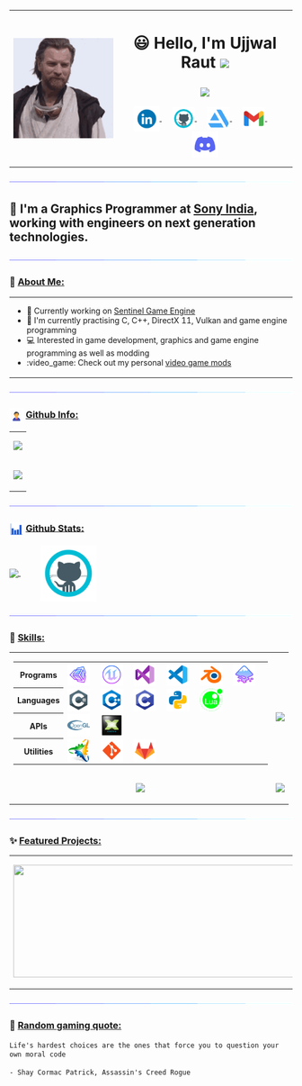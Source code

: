 <table>
  <tr>
    <td><img align="left" src="images/hello-there.gif" /></td>
    <td>
      <h1>
      <p align = "center">
      😃 Hello, I'm Ujjwal Raut <img src="https://media.giphy.com/media/hvRJCLFzcasrR4ia7z/giphy.gif" width="28">
      </p>
      </h1>
      <p align = "center">
        <img src = "https://readme-typing-svg.herokuapp.com?color=6AF700&center=true&vCenter=true&width=500&lines=Graphics+Programmer+at+Sony+India;4+years+of+experience">
      </p>
      <p align = "center">
      <a href="https://www.linkedin.com/in/ujjwal-raut-cybernethacker14/">
        <img align="center" alt="UjjwalRaut|LinkedIn" width="45px" src="images/linkedin.gif" />
      </a>&nbsp;&nbsp;&nbsp;&nbsp;
      <a href="https://github.com/CybernetHacker14/">
        <img align="center" alt="UjjwalRaut|GitHub" width="40px" src="images/github.png" />
      </a>&nbsp;&nbsp;&nbsp;&nbsp;
      <a href="https://cybernethacker14.artstation.com/">
        <img align="center" alt="UjjwalRaut|ArtStation" width="40px" src="images/artstation.png" />
      </a>&nbsp;&nbsp;&nbsp;&nbsp;
      <a href="mailto:ujjwalraut.14@gmail.com">
        <img align="center" alt="UjjwalRaut|Gmail" width="40px" src="images/gmail.png" />
      </a>&nbsp;&nbsp;&nbsp;&nbsp;
      <img align="center" title="CybernetHacker14#1420" alt="UjjwalRaut|Discord" width="46px" src="images/discord.gif" />
      </p>
    </td>
  </tr>
</table>

<img src="images/line.gif">

## 🏢 I'm a Graphics Programmer at [Sony India](https://www.sonyindiasoftware.co.in/), working with engineers on next generation technologies.

<img src="images/line.gif">

### 👔 <ins>About Me:</ins>

<table>
  <tr>
    <td>
      <ul>
        <li>🔭 Currently working on <a href="https://github.com/CybernetHacker14/Sentinel">Sentinel Game Engine</a>
        <li>🌱 I'm currently practising C, C++, DirectX 11, Vulkan and game engine programming</li>
        <li>💻 Interested in game development, graphics and game engine programming as well as modding</li>
        <li>:video_game: Check out my personal <a href="https://github.com/CybernetHacker14/game-mods">video game mods</a></li>
      </ul>
    </td>
  </tr>
</table>

<img src="images/line.gif">

### <img align = center src="images/profile.gif" width="25px" height="25px"> <ins>Github Info:</ins>

<table>
  <tr>
    <td>
      <p align = "center">
        <a href = "https://github.com/CybernetHacker14">
          <img src = "http://github-profile-summary-cards.vercel.app/api/cards/profile-details?username=CybernetHacker14&theme=radical"/>
        </a>
      </p>
    </td>
  </tr>
  <tr>
    <td>
      <p align = "center">
        <a href = "https://github.com/CybernetHacker14">
          <img src = "https://github-trophies-wheat.vercel.app/?username=CybernetHacker14&theme=radical"/>
        </a>
      </p>
    </td>
  </tr>
</table>

<img src="images/line.gif">

### <img align = center src="images/stats.gif" width="25px" height="25px"> <ins>Github Stats:</ins>

<p align = "left">
  <a href = "https://github.com/CybernetHacker14">
    <img align = center src = "https://cybernethacker14-github-readme-stats.vercel.app/api?username=CybernetHacker14&show_icons=true&include_all_commit=true&count_private=true&theme=radical&hide_border=true"/>
    </a>&nbsp;&nbsp;&nbsp;&nbsp;&nbsp;&nbsp;&nbsp;&nbsp;
    <img align = center width = "100px" height = "100px" align = center src = "images/github.png"/>
</p>

<img src="images/line.gif">

### 🔧 <ins>Skills:</ins>

<table>
  <tr>
    <td>
      <p>
      <table>
        <tr>
          <th><center>Programs</center></th>
          <td>
            <img align="center" alt="UjjwalRaut|Unity" width="40px" src="images/unity.png"/>&nbsp;&nbsp;&nbsp;&nbsp;
            <img align="center" alt="UjjwalRaut|UE" width="40px" src="images/ue.png"/>&nbsp;&nbsp;&nbsp;&nbsp;
            <img align="center" alt="UjjwalRaut|VS" width="40px" src="images/visualstudio.png"/>&nbsp;&nbsp;&nbsp;&nbsp;
            <img align="center" alt="UjjwalRaut|VSCode" width="40px" src="images/vscode.png"/>&nbsp;&nbsp;&nbsp;&nbsp;
            <img align="center" alt="UjjwalRaut|Blender" width="40px" src="images/blender.png"/>&nbsp;&nbsp;&nbsp;&nbsp;
            <img align="center" alt="UjjwalRaut|Inkscape" width="40px" src="images/inkscape.png"/>&nbsp;&nbsp;&nbsp;&nbsp;
          </td>
        </tr>
        <tr>
          <th><center>Languages</center></th>
          <td>
            <img align="center" alt="UjjwalRaut|C#" width="40px" src="images/csharp.png"/>&nbsp;&nbsp;&nbsp;&nbsp;
            <img align="center" alt="UjjwalRaut|C++" width="40px" src="images/cpp.png"/>&nbsp;&nbsp;&nbsp;&nbsp;
            <img align="center" alt="UjjwalRaut|C" width="40px" src="images/c.png"/>&nbsp;&nbsp;&nbsp;&nbsp;
            <img align="center" alt="UjjwalRaut|Python" width="40px" src="images/python.png"/>&nbsp;&nbsp;&nbsp;&nbsp;
            <img align="center" alt="UjjwalRaut|Lua" width="40px" src="images/lua.png"/>&nbsp;&nbsp;&nbsp;&nbsp;
          </td>
        </tr>
        <tr>
          <th><center>APIs</center></th>
          <td>
            <img align="center" alt="UjjwalRaut|OpenGL" width="40px" src="images/opengl.png"/>&nbsp;&nbsp;&nbsp;&nbsp;
            <img align="center" alt="UjjwalRaut|DX11" width="40px" src="images/dx11.png"/>&nbsp;&nbsp;&nbsp;&nbsp;
          </td>
        </tr>
        <tr>
          <th><center>Utilities</center></th>
          <td>
            <img align="center" alt="UjjwalRaut|Premake" width="40px" src="images/premake.png"/>&nbsp;&nbsp;&nbsp;&nbsp;
            <img align="center" alt="UjjwalRaut|Git" width="40px" src="images/git.png"/>&nbsp;&nbsp;&nbsp;&nbsp;
            <img align="center" alt="UjjwalRaut|GitLab" width="40px" src="images/gitlab.png"/>&nbsp;&nbsp;&nbsp;&nbsp;
          </td>
        </tr>
      </table>
      </p>
    </td>
    <td>
      <br/>
      <p align = "center">
        <a href = "https://github.com/CybernetHacker14">
          <img height = "200em" src = "https://cybernethacker14-github-readme-stats.vercel.app/api/top-langs/?username=CybernetHacker14&layout=compact&langs_count=8&theme=radical&hide_border=true"/>
        </a>
      </p>
    </td>
  </tr>
  <tr>
    <td>
      <p align = "center">
        <a href = "https://github.com/CybernetHacker14">
          <img src = "http://github-profile-summary-cards.vercel.app/api/cards/repos-per-language?username=CybernetHacker14&theme=radical"/>
        </a>
      </p>
    </td>
    <td>
      <p align = "center">
        <a href = "https://github.com/CybernetHacker14">
          <img src = "http://github-profile-summary-cards.vercel.app/api/cards/most-commit-language?username=CybernetHacker14&theme=radical"/>
        </a>
      </p>
    </td>
  </tr>
</table>

<img src="images/line.gif">

### ✨ <ins>Featured Projects:</ins>

<table>
  <tr>
    <td>
      <p align = center>
        <a href = "https://github.com/CybernetHacker14/Sentinel">
          <img width = "500px" height = "200px" src = "https://cybernethacker14-github-readme-stats.vercel.app/api/pin/?username=CybernetHacker14&repo=Sentinel&theme=radical"/>
        </a>
      </p>
    </td>
    <td>
      <p align = center>
        <a href = "https://github.com/CybernetHacker14/game-mods">
        <img width = "500em" height = "200px" src = "https://cybernethacker14-github-readme-stats.vercel.app/api/pin/?username=CybernetHacker14&repo=game-mods&theme=radical"/>
        </a>
      </p>
    </td>
  </tr>
</table>

<img src="images/line.gif">

### :thought_balloon: <ins>Random gaming quote:</ins>

```
Life's hardest choices are the ones that force you to question your own moral code

- Shay Cormac Patrick, Assassin's Creed Rogue
```
